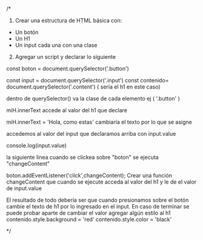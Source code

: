 /*
1. Crear una estructura de HTML básica con:
- Un botón
- Un H1
- Un input
cada una con una clase 
2. Agregar un script
y declarar lo siguiente

const boton = document.querySelector('.button')

const input = document.querySelector('.input')
const contenido= document.querySelector('.content') ( sería el h1 en este caso)


dentro de querySelector() va la clase de cada elemento ej ( '.button' )



miH.innerText accede al valor del h1 que declare

miH.innerText = 'Hola, como estas'
cambiaría el texto por lo que se asigne


accedemos al valor del input que declaramos arriba con input.value

console.log(input.value)


la siguiente linea cuando se clickea sobre "boton" se ejecuta "changeContent"


boton.addEventListener('click',changeContent);
Crear una función changeContent que cuando se ejecute
acceda al valor del h1 y le de el valor de input.value


El resultado de todo debería ser que cuando presionamos sobre el botón cambie el texto de h1 por lo ingresado en el input.
En caso de terminar se puede probar aparte de cambiar el valor agregar algún estilo al h1
contenido.style.background = 'red'
contenido.style.color = 'black'

*/